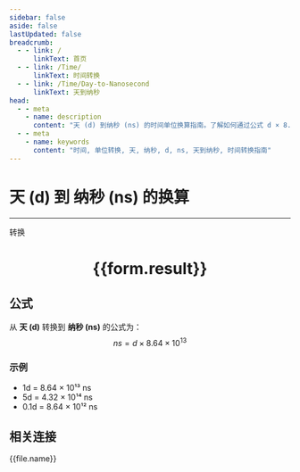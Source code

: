 ```yaml
---
sidebar: false
aside: false
lastUpdated: false
breadcrumb:
  - - link: /
      linkText: 首页
  - - link: /Time/
      linkText: 时间转换
  - - link: /Time/Day-to-Nanosecond
      linkText: 天到纳秒
head:
  - - meta
    - name: description
      content: "天 (d) 到纳秒 (ns) 的时间单位换算指南。了解如何通过公式 d × 8.64 × 10¹³ 转换为纳秒。"
  - - meta
    - name: keywords
      content: "时间, 单位转换, 天, 纳秒, d, ns, 天到纳秒, 时间转换指南"
---
```

# 天 (d) 到 纳秒 (ns) 的换算

---
<script setup>
import { onMounted, reactive, inject, ref } from 'vue'
import { NButton,NForm ,NFormItem,NInput,NInputNumber,NSelect,NCard,useMessage,NGrid ,NGi  } from 'naive-ui'
import { defineClientComponent } from 'vitepress'
import { Time } from '../../files';

const convert = inject('convert')

const form = reactive({
  number: null,
  result: '',
})

const convertHandler = () => {
  if (form.number !== null && !isNaN(form.number)) {
    const convertedValue = parseFloat(form.number) * 86400000000000
    form.result = `${form.number}d = ${convertedValue.toFixed(0)}ns`
  } else {
    form.result = '请输入有效的数值。'
  }
}
</script>

<n-form size="large" :model="form">
  <n-form-item label="天 (d)">
    <n-input-number v-model:value="form.number" placeholder="输入天" style="width: 100%" />
  </n-form-item>
  <n-form-item>
    <n-button type="primary" @click="convertHandler" block>转换</n-button>
  </n-form-item>
</n-form>

<n-card  embedded :bordered="false" hoverable>
  <div  style="text-align:center">
    <h1>{{form.result}}</h1>
  </div>
</n-card>

## 公式

从 **天 (d)** 转换到 **纳秒 (ns)** 的公式为：
$$ ns = d \times 8.64 \times 10^{13} $$

### 示例
- 1d = 8.64 × 10¹³ ns
- 5d = 4.32 × 10¹⁴ ns
- 0.1d = 8.64 × 10¹² ns
## 相关连接
<n-grid x-gap="12" :cols="4">
  <n-gi v-for="(file, index) in Time" :key="index">
    <n-button
      text
      tag="a"
      :href="file.path"
      type="primary"
    >
      {{file.name}}
    </n-button>
  </n-gi>
</n-grid>